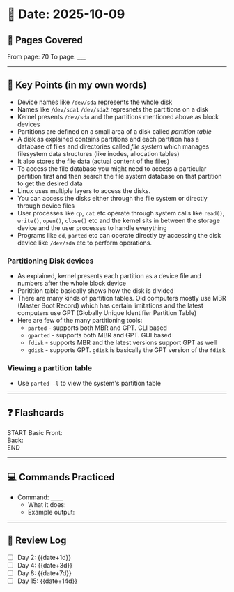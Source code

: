 # 📅 Date: 2025-10-09
## 📖 Pages Covered
From page: 70 To page: ___

---

## 📝 Key Points (in my own words)
- Device names like `/dev/sda` represents the whole disk 
- Names like `/dev/sda1` `/dev/sda2` represnets the partitions on a disk
- Kernel presents `/dev/sda` and the partitions mentioned above as block devices
- Partitions are defined on a small area of a disk called *partition table*  
- A disk as explained contains partitions and each partition has a database of files and directories called *file system* which manages filesystem data structures (like inodes, allocation tables)
- It also stores the file data (actual content of the files)
- To access the file database you might need to access a particular partition first and then search the file system database on that partition to get the desired data
- Linux uses multiple layers to access the disks.
- You can access the disks either through the file system or directly through device files
- User processes like `cp`, `cat` etc operate through system calls like `read()`, `write()`, `open()`, `close()` etc and the kernel sits in between the storage device and the user processes to handle everything
- Programs like `dd`, `parted` etc can operate directly by accessing the disk device like `/dev/sda` etc to perform operations.  

### Partitioning Disk devices
- As explained, kernel presents each partition as a device file and numbers after the whole block device
- Paritition table basically shows how the disk is divided
- There are many kinds of partition tables. Old computers mostly use MBR (Master Boot Record) which has certain limitations and the latest computers use GPT (Globally Unique Identifier Partition Table)
- Here are few of the many partitioning tools:
    - `parted` - supports both MBR and GPT. CLI based 
    - `gparted` - supports both MBR and GPT. GUI based 
    - `fdisk` - supports MBR and the latest versions support GPT as well
    - `gdisk` - supports GPT. `gdisk` is basically the GPT version of the `fdisk`  

### Viewing a partition table 
- Use `parted -l` to view the system's partition table 
---

## ❓ Flashcards
START
Basic
Front:  
Back:  
END

---

## 💻 Commands Practiced
- Command: `____`
  - What it does:  
  - Example output:  

---

## 🔄 Review Log
- [ ] Day 2: {{date+1d}}
- [ ] Day 4: {{date+3d}}
- [ ] Day 8: {{date+7d}}
- [ ] Day 15: {{date+14d}}
